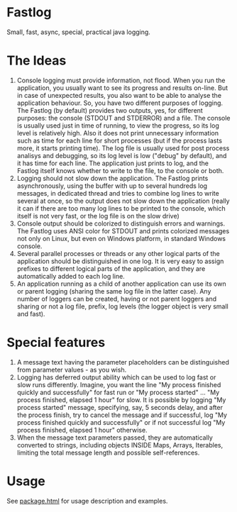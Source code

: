 # Fastlog
Small, fast, async, special, practical java logging.
# The Ideas
1. Console logging must provide information, not flood.
When you run the application, you usually want to see its progress and results on-line. But in case of unexpected results, you also want to be able to analyse the application behaviour. So, you have two different purposes of logging.
The Fastlog (by default) provides two outputs, yes, for different purposes: the console (STDOUT and STDERROR) and a file. The console is usually used just in time of running, to view the progress, so its log level is relatively high. Also it does not print unnecessary information such as time for each line for short processes (but if the process lasts more, it starts printing time). The log file is usually used for post process analisys and debugging, so its log level is low ("debug" by default), and it has time for each line.
The application just prints to log, and the Fastlog itself knows whether to write to the file, to the console or both.
2. Logging should not slow down the application.
The Fastlog prints asynchronously, using the buffer with up to several hundreds log messages, in dedicated thread and tries to combine log lines to write several at once, so the output does not slow down the application (really it can if there are too many log lines to be printed to the console, which itself is not very fast, or the log file is on the slow drive)
3. Console output should be colorized to distinguish errors and warnings.
The Fastlog uses ANSI color for STDOUT and prints colorized messages not only on Linux, but even on Windows platform, in standard Windows console.
4. Several parallel processes or threads or any other logical parts of the application should be distinguished in one log.
It is very easy to assign prefixes to different logical parts of the application, and they are automatically added to each log line.
5. An application running as a child of another application can use its own or parent logging (sharing the same log file in the latter case).
Any number of loggers can be created, having or not parent loggers and sharing or not a log file, prefix, log levels (the logger object is very small and fast).

# Special features
1. A message text having the parameter placeholders can be distinguished from parameter values - as you wish.
2. Logging has deferred output ability which can be used to log fast or slow runs differently. Imagine, you want the line "My process finished quickly and successfully" for fast run or "My process started" ... "My process finished, elapsed 1 hour" for slow. It is possible by logging "My process started" message, specifying, say, 5 seconds delay, and after the process finish, try to cancel the message and if successful, log "My process finished quickly and successfully" or if not successful log "My process finished, elapsed 1 hour" otherwise.
3. When the message text parameters passed, they are automatically converted to strings, including objects INSIDE Maps, Arrays, Iterables, limiting the total message length and possible self-references.

# Usage
See [package.html](src/org/mpru/log/package.html) for usage description and examples.
